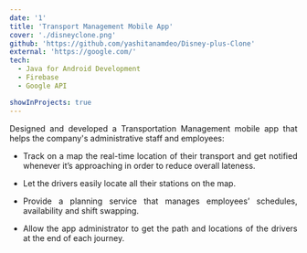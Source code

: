 ```yaml
---
date: '1'
title: 'Transport Management Mobile App'
cover: './disneyclone.png'
github: 'https://github.com/yashitanamdeo/Disney-plus-Clone'
external: 'https://google.com/'
tech:
  - Java for Android Development
  - Firebase
  - Google API

showInProjects: true
---
```


<p align="justify">
Designed and developed a Transportation Management mobile app that helps the company's administrative staff and
employees: <br></p>

- <p align="justify">Track on a map the real-time location of their transport and get notified whenever it’s approaching in order to reduce
  overall lateness.<br><p>

- <p align="justify">Let the drivers easily locate all their stations on the map.<br></p>

- <p align="justify">Provide a planning service that manages employees’ schedules, availability and shift swapping.<br></p>
  <p align="justify">
- <p align="justify">Allow the app administrator to get the path and locations of the drivers at the end of each journey.</p>

